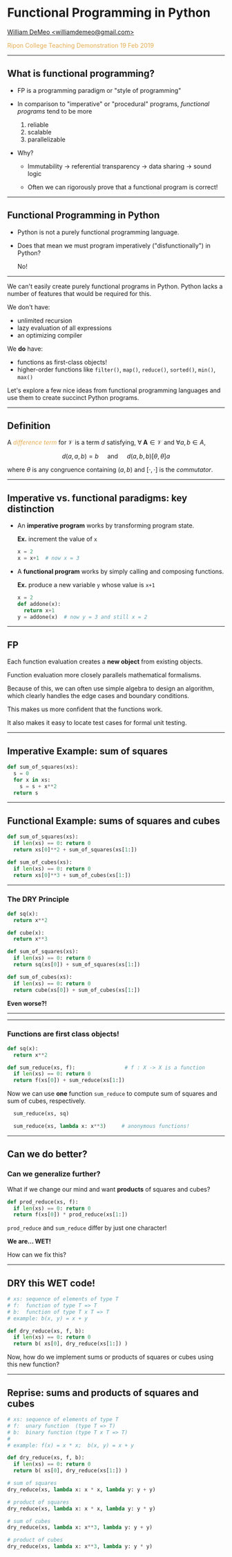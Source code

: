 # Functional Programming in Python

[William DeMeo &lt;williamdemeo@gmail.com&gt;](mailto:williamdemeo@gmail.com)  

<a style="color:#e7ad52">
Ripon College  
Teaching Demonstration  
19 Feb 2019
</a>

---

## What is functional programming?

+ FP is a programming paradigm or "style of programming"

+ In comparison to "imperative" or "procedural" programs, *functional programs* tend to be more
  1. reliable
  2. scalable
  3. parallelizable

+ Why?  

  + Immutability -> referential transparency -> data sharing -> sound logic

  + Often we can rigorously prove that a functional program is correct!

---

## Functional Programming in Python

+ Python is not a purely functional programming language.

+ Does that mean we must program imperatively ("disfunctionally") in Python?

  No!

---

We can't easily create purely functional programs in Python. Python lacks a number of
features that would be required for this. 

We don't have:
  + unlimited recursion
  + lazy evaluation of all expressions
  + an optimizing compiler

We **do** have:
  + functions as first-class objects! 
  + higher-order functions like `filter()`, `map()`, `reduce()`, `sorted()`, `min()`, `max()`

Let's explore a few nice ideas from functional programming languages and use them to create succinct Python programs.

---

## Definition

A <a style="color:#e7ad52"><i>difference term</i></a> for $\mathcal{V}$ is a term $d$ satisfying, $\forall \; \mathbf A \in \mathcal V$ and $\forall a, b \in A$, 

$$d(a,a,b) = b \quad \text{ and } \quad
d(a,b,b) \mathrel{[\theta, \theta]} a$$

where $\theta$ is any congruence containing $(a,b)$ and $[\cdot, \cdot]$ is the *commutator*.

---

## Imperative vs. functional paradigms: key distinction

+ An **imperative program** works by transforming program state.

  **Ex.** increment the value of `x`

  ```python
  x = 2
  x = x+1  # now x = 3
  ```

+ A **functional program** works by simply calling and composing functions.

  **Ex.** produce a new variable `y` whose value is `x+1`

  ```python
  x = 2
  def addone(x):
    return x+1
  y = addone(x)  # now y = 3 and still x = 2
  ```

---

## FP

Each function evaluation creates a **new object** from existing objects.

Function evaluation more closely parallels mathematical formalisms.

Because of this, we can often use simple algebra to design an algorithm, which clearly handles the edge cases
and boundary conditions.

This makes us more confident that the functions work.

It also makes it easy to locate test cases for formal unit testing.

---

## Imperative Example: sum of squares

```python
def sum_of_squares(xs):
  s = 0
  for x in xs:
    s = s + x**2
  return s
```

---

## Functional Example: sums of squares and cubes

```python
def sum_of_squares(xs):
  if len(xs) == 0: return 0
  return xs[0]**2 + sum_of_squares(xs[1:])
```

```python
def sum_of_cubes(xs):
  if len(xs) == 0: return 0
  return xs[0]**3 + sum_of_cubes(xs[1:])
```

---

### The DRY Principle

```python
def sq(x):
  return x**2

def cube(x):
  return x**3

def sum_of_squares(xs):
  if len(xs) == 0: return 0
  return sq(xs[0]) + sum_of_squares(xs[1:])
```

```python
def sum_of_cubes(xs):
  if len(xs) == 0: return 0
  return cube(xs[0]) + sum_of_cubes(xs[1:])
```

**Even worse?!**

---

---

### Functions are first class objects!

```python
def sq(x):
  return x**2

def sum_reduce(xs, f):                # f : X -> X is a function
  if len(xs) == 0: return 0
  return f(xs[0]) + sum_reduce(xs[1:])
```

Now we can use **one** function `sum_reduce` to compute sum of squares and sum of cubes, respectively.

```python
  sum_reduce(xs, sq)

  sum_reduce(xs, lambda x: x**3)     # anonymous functions!
```

---

## Can we do better? 

### Can we generalize further?

What if we change our mind and want **products** of squares and cubes?

```python
def prod_reduce(xs, f):
  if len(xs) == 0: return 0
  return f(xs[0]) * prod_reduce(xs[1:])
```

`prod_reduce` and `sum_reduce` differ by just one character! 

**We are... WET!**

How can we fix this?

---

## DRY this WET code!

```python
# xs: sequence of elements of type T
# f:  function of type T => T
# b:  function of type T x T => T
# example: b(x, y) = x + y

def dry_reduce(xs, f, b):
  if len(xs) == 0: return 0
  return b( xs[0], dry_reduce(xs[1:]) )
```

Now, how do we implement sums or products of squares or cubes using this new function?

---

## Reprise: sums and products of squares and cubes

```python
# xs: sequence of elements of type T
# f:  unary function  (type T => T)
# b:  binary function (type T x T => T)
#
# example: f(x) = x * x;  b(x, y) = x + y

def dry_reduce(xs, f, b):
  if len(xs) == 0: return 0
  return b( xs[0], dry_reduce(xs[1:]) )
```

<p class="fragment" align="left">

```python
# sum of squares
dry_reduce(xs, lambda x: x * x, lambda y: y + y)

# product of squares
dry_reduce(xs, lambda x: x * x, lambda y: y * y)

# sum of cubes
dry_reduce(xs, lambda x: x**3, lambda y: y + y)

# product of cubes
dry_reduce(xs, lambda x: x**3, lambda y: y * y)
```

</p>

